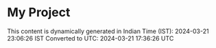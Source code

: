 # My Project

This content is dynamically generated in Indian Time (IST): 2024-03-21 23:06:26 IST
Converted to UTC: 2024-03-21 17:36:26 UTC
